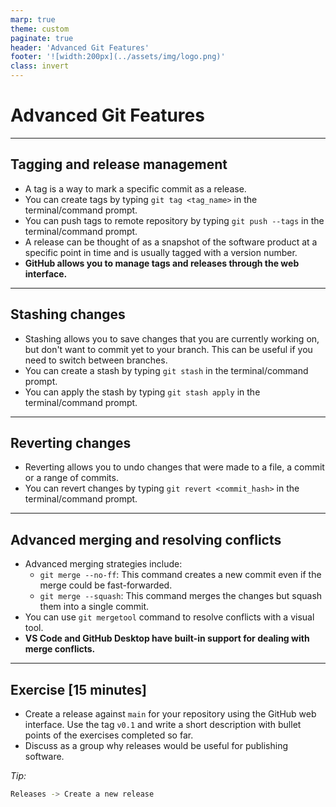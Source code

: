 ```yaml
---
marp: true
theme: custom
paginate: true
header: 'Advanced Git Features'
footer: '![width:200px](../assets/img/logo.png)'
class: invert
---
```


# Advanced Git Features

---

## Tagging and release management

- A tag is a way to mark a specific commit as a release.
- You can create tags by typing `git tag <tag_name>` in the terminal/command prompt.
- You can push tags to remote repository by typing `git push --tags` in the terminal/command prompt.
- A release can be thought of as a snapshot of the software product at a specific point in time and is usually tagged with a version number.
- **GitHub allows you to manage tags and releases through the web interface.**

---

## Stashing changes

- Stashing allows you to save changes that you are currently working on, but don't want to commit yet to your branch. This can be useful if you need to switch between branches.
- You can create a stash by typing `git stash` in the terminal/command prompt.
- You can apply the stash by typing `git stash apply` in the terminal/command prompt.

---

## Reverting changes

- Reverting allows you to undo changes that were made to a file, a commit or a range of commits.
- You can revert changes by typing `git revert <commit_hash>` in the terminal/command prompt.

---

## Advanced merging and resolving conflicts

- Advanced merging strategies include:
  - `git merge --no-ff`: This command creates a new commit even if the merge could be fast-forwarded.
  - `git merge --squash`: This command merges the changes but squash them into a single commit.
- You can use `git mergetool` command to resolve conflicts with a visual tool.
- **VS Code and GitHub Desktop have built-in support for dealing with merge conflicts.**

---

## Exercise [15 minutes]

- Create a release against `main` for your repository using the GitHub web interface. Use the tag `v0.1` and write a short description with bullet points of the exercises completed so far.
- Discuss as a group why releases would be useful for publishing software.

*Tip:*

```bash
Releases -> Create a new release
```
